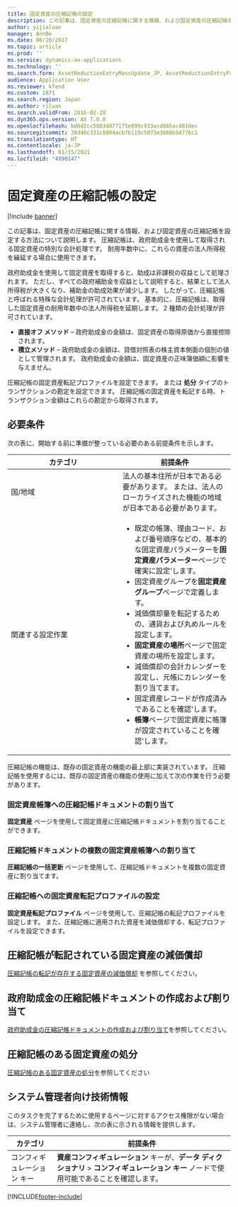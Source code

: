 ```yaml
---
title: 固定資産の圧縮記帳の設定
description: この記事は、固定資産の圧縮記帳に関する情報、および固定資産の圧縮記帳を Microsoft Dynamics 365 Finance で設定する方法について説明します。 圧縮記帳は、政府助成金を使用して取得される固定資産の特別な会計処理です。 耐用年数中に、これらの資産の法人所得税を繰延する場合に使用できます。
author: yijialuan
manager: AnnBe
ms.date: 06/20/2017
ms.topic: article
ms.prod: ''
ms.service: dynamics-ax-applications
ms.technology: ''
ms.search.form: AssetReductionEntryMassUpdate_JP, AssetReductionEntryProfile_JP
audience: Application User
ms.reviewer: kfend
ms.custom: 2871
ms.search.region: Japan
ms.author: riluan
ms.search.validFrom: 2016-02-28
ms.dyn365.ops.version: AX 7.0.0
ms.openlocfilehash: bd0d2cc5803dd77175e699c933acd865ac4810ec
ms.sourcegitcommit: 38d40c331c8894acb7b119c5073e3088b54776c1
ms.translationtype: HT
ms.contentlocale: ja-JP
ms.lasthandoff: 01/15/2021
ms.locfileid: "4990147"
---
```

# <a name="set-up-reduction-entries-for-fixed-assets"></a>固定資産の圧縮記帳の設定

[!include [banner](../includes/banner.md)]

この記事は、固定資産の圧縮記帳に関する情報、および固定資産の圧縮記帳を設定する方法について説明します。 圧縮記帳は、政府助成金を使用して取得される固定資産の特別な会計処理です。 耐用年数中に、これらの資産の法人所得税を繰延する場合に使用できます。 

政府助成金を使用して固定資産を取得すると、助成は非課税の収益として処理されます。 ただし、すべての政府補助金を収益として説明すると、結果として法人所得税が大きくなり、補助金の助成効果が減少します。 したがって、圧縮記帳と呼ばれる特殊な会計処理が許可されています。 基本的に、圧縮記帳は、取得した固定資産の耐用年数中の法人所得税を延期します。 2 種類の会計処理が許可されています。

-   **直接オフ メソッド** – 政府助成金の金額は、固定資産の取得原価から直接控除されます。
-   **積立メソッド** – 政府助成金の金額は、貸借対照表の株主資本側面の個別の値として管理されます。 政府助成金の金額は、固定資産の正味簿価額に影響を与えません。

圧縮記帳の固定資産転記プロファイルを設定できます。 または **処分** タイプのトランザクションの勘定を設定できます。 圧縮記帳の固定資産を転記する時、トランザクション金額はこれらの勘定から取得されます。

## <a name="prerequisites"></a>必要条件
次の表に、開始する前に準備が整っている必要のある前提条件を示します。

<table>
<colgroup>
<col width="50%" />
<col width="50%" />
</colgroup>
<thead>
<tr class="header">
<th>カテゴリ</th>
<th>前提条件</th>
</tr>
</thead>
<tbody>
<tr class="odd">
<td>国/地域</td>
<td>法人の基本住所が日本である必要があります。 または、法人のローカライズされた機能の地域が日本である必要があります。</td>
</tr>
<tr class="even">
<td>関連する設定作業</td>
<td><ul>
<li>既定の帳簿、理由コード、および番号順序などの、基本的な固定資産パラメーターを<strong>固定資産パラメーター</strong>ページで確実に設定&#39;します。</li>
<li>固定資産グループを<strong>固定資産グループ</strong>ページで定義します。</li>
<li>減価償却量を転記するための、通貨および丸めルールを設定します。</li>
<li><strong>固定資産の場所</strong>ページで固定資産の場所を設定します。</li>
<li>減価償却の会計カレンダーを設定し、元帳にカレンダーを割り当てます。</li>
<li>固定資産レコードが作成済みであることを確認&#39;します。</li>
<li><strong>帳簿</strong>ページで固定資産に帳簿が設定されていることを確認&#39;します。</li>
</ul></td>
</tr>
</tbody>
</table>

圧縮記帳の機能は、既存の固定資産の機能の最上部に実装されています。 圧縮記帳を使用するには、既存の固定資産の機能の使用に加えて次の作業を行う必要があります。

### <a name="assigning-a-reduction-entry-document-to-a-fixed-asset-book"></a>固定資産帳簿への圧縮記帳ドキュメントの割り当て

**固定資産** ページを使用して固定資産に圧縮記帳ドキュメントを割り当てることができます。

### <a name="assigning-a-reduction-entry-document-to-multiple-fixed-asset-books"></a>圧縮記帳ドキュメントの複数の固定資産帳簿への割り当て

**圧縮記帳の一括更新** ページを使用して、圧縮記帳ドキュメントを複数の固定資産に割り当てます。

### <a name="setting-up-a-fixed-asset-posting-profile-for-reduction-entries"></a>圧縮記帳への固定資産転記プロファイルの設定

**固定資産転記プロファイル** ページを使用して、圧縮記帳の転記プロファイルを設定します。 また、圧縮記帳に適用された資産を減価償却する、転記プロファイルを設定できます。

## <a name="depreciate-fixed-assets-with-reduction-entry-posted"></a>圧縮記帳が転記されている固定資産の減価償却

[圧縮記帳の転記が存在する固定資産の減価償却](./tasks/depreciation-fixed-assets-reduction-entry-posted.md) を参照してください。

## <a name="create-and-assign-a-reduction-entry-document-for-a-government-grant-subsidy"></a>政府助成金の圧縮記帳ドキュメントの作成および割り当て

[政府助成金の圧縮記帳ドキュメントの作成および割り当て](./tasks/create-assign-reduction-document.md)を参照してください。

## <a name="dispose-of-a-fixed-asset-with-reduction-entry"></a>圧縮記帳のある固定資産の処分

[圧縮記帳のある固定資産の処分](./tasks/dispose-fixed-asset-reduction-entry.md)を参照してください


## <a name="technical-information-for-system-administrators"></a>システム管理者向け技術情報
このタスクを完了するために使用するページに対するアクセス権限がない場合は、システム管理者に連絡し、次の表に示される情報を提供します。

| カテゴリ           | 前提条件                                                                                                                                               |
|--------------------|------------------------------------------------------------------------------------------------------------------------------------------------------------|
| コンフィギュレーション キー | **資産コンフィギュレーション** キーが、**データ ディクショナリ** &gt; **コンフィギュレーション キー** ノードで使用可能であることを確認します。 |




[!INCLUDE[footer-include](../../includes/footer-banner.md)]